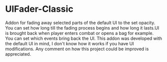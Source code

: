 # UIFader-Classic
Addon for fading away selected parts of the default UI to the set opacity. You can set how long till the fading process begins and how long it lasts.UI is brought back when player enters combat or opens a bag for example. You can set which events bring back the UI. This addon was developed with the default UI in mind, I don't know how it works if you have UI modifications. Any comment on how this project could be improved is appreciated.
